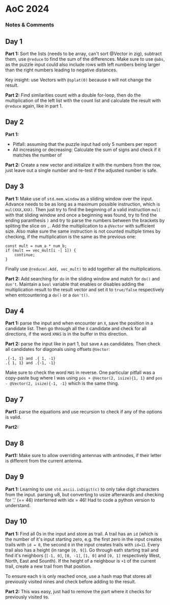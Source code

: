 # AoC 2024
### Notes & Comments

## Day 1
**Part 1:** Sort the lists (needs to be array, can't sort @Vector in zig), subtract them,
use `@reduce` to find the sum of the differences. Make sure to use `@abs`,
as the puzzle input could also include rows with left numbers being larger
than the right numbers leading to negative distances.

Key insight: use Vectors with `@splat(0)` because `0` will not change the result.

**Part 2:** Find similarities count with a double for-loop, then do the
multiplication of the left list with the count list and calculate the result
with `@reduce` again, like in part 1.

## Day 2
**Part 1:** 
- Pitfall: assuming that the puzzle input had only 5 numbers per report
- All increasing or decreasing: Calculate the sum of signs and check if it
  matches the number of 

**Part 2:** Create a new vector and initialize it with the numbers from the row,
just leave out a single number and re-test if the adjusted number is safe.

## Day 3
**Part 1:** Make use of `std.mem.window` as a sliding window over the
input. Advance needs to be as long as a maximum possible instruction, which is
`mul(XXX,XXX)`. Then just try to find the beginning of a valid instruction
`mul(` with that sliding window and once a beginning was found, try to find the
ending paranthesis `)` and try to parse the numbers between the brackets by
spliting the slice on `,`. Add the multiplication to a `@Vector` with sufficient
size. Also make sure the same instruction is not counted
multiple times by checking, if the multiplication is the same as the previous
one:
```
const mult = num_a * num_b;
if (mult == vec_mult[i -| 1]) {
    continue;
}
```
Finally use `@reduce(.Add, vec_mult)` to add together all the multiplications.

**Part 2:** Add searching for `do` in the sliding window and match for `do()`
and `don't`. Maintain a `bool` variable that enables or disables adding the
multiplication result to the result vector and set it to `true/false`
respectively when entcountering a `do()` or a `don't()`.

## Day 4
**Part 1:** parse the input and when encounter an `X`, save the position in a
candidate list. Then go through all the `X` candidate and check for all
directions, if the word `XMAS` is in the buffer in this direction.

**Part 2:** parse the input like in part 1, but save `A` as candidates. Then
check all candidates for diagonals using offsets `@Vector`:
```
.{-1, 1} and .{ 1, -1}
.{ 1, 1} and .{-1, -1}
```
Make sure to check the word `MAS` in reverse. One particular pitfall was a copy-paste
bug where I was using `pos + @Vector(2, isize){1, 1}` and `pos - @Vector(2,
isize){-1, -1}` which is the same thing.

## Day 7
**Part1:** parse the equations and use recursion to check if any of the options
is valid.

**Part2:**

## Day 8
**Part1:** Make sure to allow overriding antennas with antinodes, if their
letter is different from the current antenna.

## Day 9
**Part 1:** Learning to use `std.ascii.isDigit(c)` to only take digit characters
from the input.
parsing u8, but converting to usize afterwards and checking for '.' (== 46)
interferred with idx = 46! Had to code a python version to understand.

## Day 10
**Part 1:** Find all 0s in the input and store as trail. A trail has an `id`
(which is the number of it's input starting zero, e.g. the first zero in the input
creates trails with `id = 0`, the second `0` in the input creates trails with
`id=1`). Every trail also has a height (in range `[0, 9]`).
Go through eath starting trail and find it's neighbors (`[-1, 0]`, `[0, -1]`,
`[1, 0]` and `[0, 1]` respectively West, North, East and Sounth). If the height
of a neighbour is `+1` of the current trail, create a new trail from that
position.

To ensure each `9` is only reached once, use a hash map that stores all
previously visited nines and check before adding to the result.

**Part 2:** This was easy, just had to remove the part where it checks for
previously visited `9`s.
